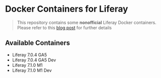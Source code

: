 # Docker Containers for Liferay
> This repository contains some **nonofficial** Liferay Docker containers. Please refer to this [blog post](https://web.liferay.com/it/web/glassofwhiskey/blog/-/blogs/liferay-and-docker-dockerised-liferay-workspace) for further details

## Available Containers
- Liferay 7.0.4 GA5
- Liferay 7.0.4 GA5 Dev
- Liferay 7.1.0 M1
- Liferay 7.1.0 M1 Dev